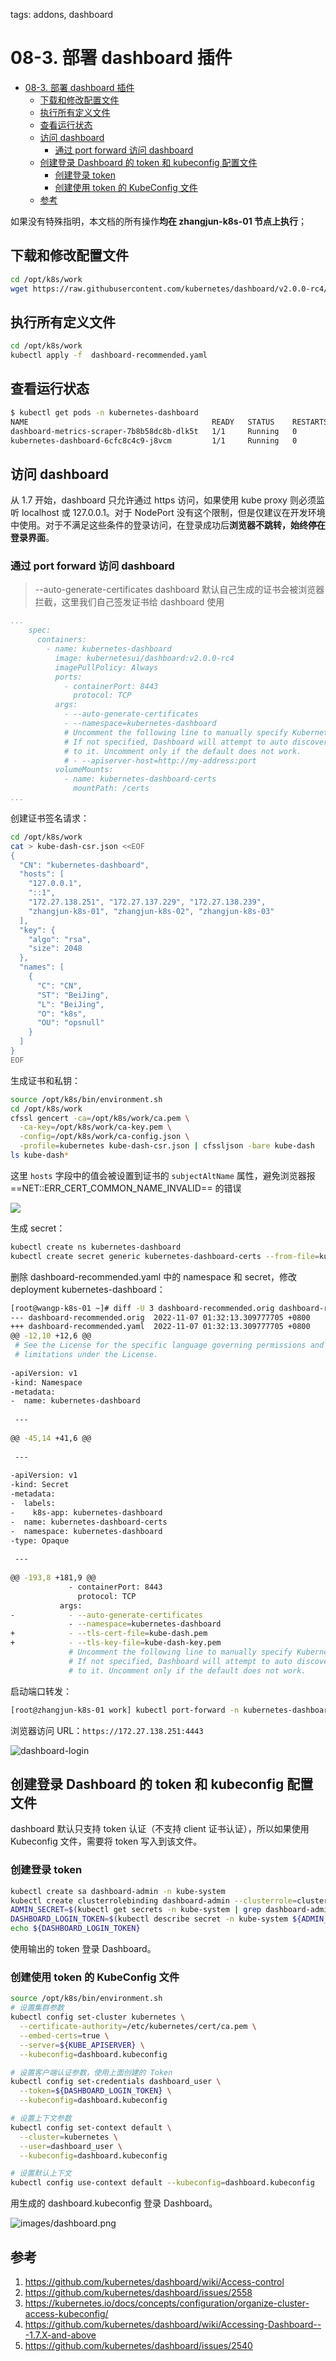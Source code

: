 tags: addons, dashboard

# 08-3. 部署 dashboard 插件

<!-- TOC -->

- [08-3. 部署 dashboard 插件](#08-3-部署-dashboard-插件)
    - [下载和修改配置文件](#下载和修改配置文件)
    - [执行所有定义文件](#执行所有定义文件)
    - [查看运行状态](#查看运行状态)
    - [访问 dashboard](#访问-dashboard)
        - [通过 port forward 访问 dashboard](#通过-port-forward-访问-dashboard)
    - [创建登录 Dashboard 的 token 和 kubeconfig 配置文件](#创建登录-dashboard-的-token-和-kubeconfig-配置文件)
        - [创建登录 token](#创建登录-token)
        - [创建使用 token 的 KubeConfig 文件](#创建使用-token-的-kubeconfig-文件)
    - [参考](#参考)

<!-- /TOC -->

如果没有特殊指明，本文档的所有操作**均在 zhangjun-k8s-01 节点上执行**；

## 下载和修改配置文件

``` bash
cd /opt/k8s/work
wget https://raw.githubusercontent.com/kubernetes/dashboard/v2.0.0-rc4/aio/deploy/recommended.yaml -O dashboard-recommended.yaml
```

## 执行所有定义文件

``` bash
cd /opt/k8s/work
kubectl apply -f  dashboard-recommended.yaml
```

## 查看运行状态

``` bash
$ kubectl get pods -n kubernetes-dashboard 
NAME                                         READY   STATUS    RESTARTS   AGE
dashboard-metrics-scraper-7b8b58dc8b-dlk5t   1/1     Running   0          70s
kubernetes-dashboard-6cfc8c4c9-j8vcm         1/1     Running   0          70s
```

## 访问 dashboard

从 1.7 开始，dashboard 只允许通过 https 访问，如果使用 kube proxy 则必须监听 localhost 或 127.0.0.1。对于 NodePort 没有这个限制，但是仅建议在开发环境中使用。对于不满足这些条件的登录访问，在登录成功后**浏览器不跳转，始终停在登录界面**。

### 通过 port forward 访问 dashboard

> --auto-generate-certificates dashboard 默认自己生成的证书会被浏览器拦截，这里我们自己签发证书给 dashboard 使用

```yaml
...
    spec:
      containers:
        - name: kubernetes-dashboard
          image: kubernetesui/dashboard:v2.0.0-rc4
          imagePullPolicy: Always
          ports:
            - containerPort: 8443
              protocol: TCP
          args:
            - --auto-generate-certificates
            - --namespace=kubernetes-dashboard
            # Uncomment the following line to manually specify Kubernetes API server Host
            # If not specified, Dashboard will attempt to auto discover the API server and connect
            # to it. Uncomment only if the default does not work.
            # - --apiserver-host=http://my-address:port
          volumeMounts:
            - name: kubernetes-dashboard-certs
              mountPath: /certs
...
```

创建证书签名请求：

``` bash
cd /opt/k8s/work
cat > kube-dash-csr.json <<EOF
{
  "CN": "kubernetes-dashboard",
  "hosts": [
    "127.0.0.1",
    "::1",
    "172.27.138.251", "172.27.137.229", "172.27.138.239",
    "zhangjun-k8s-01", "zhangjun-k8s-02", "zhangjun-k8s-03"
  ],  
  "key": {
    "algo": "rsa",
    "size": 2048
  },
  "names": [
    {
      "C": "CN",
      "ST": "BeiJing",
      "L": "BeiJing",
      "O": "k8s",
      "OU": "opsnull"
    }
  ]
}
EOF
```

生成证书和私钥：

``` bash
source /opt/k8s/bin/environment.sh
cd /opt/k8s/work
cfssl gencert -ca=/opt/k8s/work/ca.pem \
  -ca-key=/opt/k8s/work/ca-key.pem \
  -config=/opt/k8s/work/ca-config.json \
  -profile=kubernetes kube-dash-csr.json | cfssljson -bare kube-dash
ls kube-dash*
```

这里 `hosts` 字段中的值会被设置到证书的 `subjectAltName` 属性，避免浏览器报 ==NET::ERR_CERT_COMMON_NAME_INVALID== 的错误

![](images/Snipaste_2022-11-07_00-28-21.png)

生成 secret：

```bash
kubectl create ns kubernetes-dashboard
kubectl create secret generic kubernetes-dashboard-certs --from-file=kube-dash-key.pem,kube-dash.pem -n kubernetes-dashboard
```

删除 dashboard-recommended.yaml 中的 namespace 和 secret，修改 deployment kubernetes-dashboard：

```bash
[root@wangp-k8s-01 ~]# diff -U 3 dashboard-recommended.orig dashboard-recommended.yaml 
--- dashboard-recommended.orig	2022-11-07 01:32:13.309777705 +0800
+++ dashboard-recommended.yaml	2022-11-07 01:32:13.309777705 +0800
@@ -12,10 +12,6 @@
 # See the License for the specific language governing permissions and
 # limitations under the License.
 
-apiVersion: v1
-kind: Namespace
-metadata:
-  name: kubernetes-dashboard
 
 ---
 
@@ -45,14 +41,6 @@
 
 ---
 
-apiVersion: v1
-kind: Secret
-metadata:
-  labels:
-    k8s-app: kubernetes-dashboard
-  name: kubernetes-dashboard-certs
-  namespace: kubernetes-dashboard
-type: Opaque
 
 ---
 
@@ -193,8 +181,9 @@
             - containerPort: 8443
               protocol: TCP
           args:
-            - --auto-generate-certificates
             - --namespace=kubernetes-dashboard
+            - --tls-cert-file=kube-dash.pem
+            - --tls-key-file=kube-dash-key.pem               
             # Uncomment the following line to manually specify Kubernetes API server Host
             # If not specified, Dashboard will attempt to auto discover the API server and connect
             # to it. Uncomment only if the default does not work.
```

启动端口转发：

``` bash
[root@zhangjun-k8s-01 work] kubectl port-forward -n kubernetes-dashboard  svc/kubernetes-dashboard 4443:443 --address 0.0.0.0
```

浏览器访问 URL：`https://172.27.138.251:4443`

![dashboard-login](./images/dashboard-login.png)

## 创建登录 Dashboard 的 token 和 kubeconfig 配置文件

dashboard 默认只支持 token 认证（不支持 client 证书认证），所以如果使用 Kubeconfig 文件，需要将 token 写入到该文件。

### 创建登录 token

``` bash
kubectl create sa dashboard-admin -n kube-system
kubectl create clusterrolebinding dashboard-admin --clusterrole=cluster-admin --serviceaccount=kube-system:dashboard-admin
ADMIN_SECRET=$(kubectl get secrets -n kube-system | grep dashboard-admin | awk '{print $1}')
DASHBOARD_LOGIN_TOKEN=$(kubectl describe secret -n kube-system ${ADMIN_SECRET} | grep -E '^token' | awk '{print $2}')
echo ${DASHBOARD_LOGIN_TOKEN}
```

使用输出的 token 登录 Dashboard。

### 创建使用 token 的 KubeConfig 文件

``` bash
source /opt/k8s/bin/environment.sh
# 设置集群参数
kubectl config set-cluster kubernetes \
  --certificate-authority=/etc/kubernetes/cert/ca.pem \
  --embed-certs=true \
  --server=${KUBE_APISERVER} \
  --kubeconfig=dashboard.kubeconfig

# 设置客户端认证参数，使用上面创建的 Token
kubectl config set-credentials dashboard_user \
  --token=${DASHBOARD_LOGIN_TOKEN} \
  --kubeconfig=dashboard.kubeconfig

# 设置上下文参数
kubectl config set-context default \
  --cluster=kubernetes \
  --user=dashboard_user \
  --kubeconfig=dashboard.kubeconfig

# 设置默认上下文
kubectl config use-context default --kubeconfig=dashboard.kubeconfig
```

用生成的 dashboard.kubeconfig 登录 Dashboard。

![images/dashboard.png](images/dashboard.png)

## 参考

1. https://github.com/kubernetes/dashboard/wiki/Access-control
2. https://github.com/kubernetes/dashboard/issues/2558
3. https://kubernetes.io/docs/concepts/configuration/organize-cluster-access-kubeconfig/
4. https://github.com/kubernetes/dashboard/wiki/Accessing-Dashboard---1.7.X-and-above
5. https://github.com/kubernetes/dashboard/issues/2540
